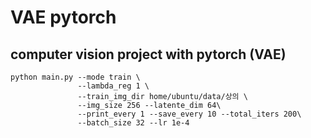 # VAE pytorch
## computer vision project with pytorch (VAE)
```
python main.py --mode train \
               --lambda_reg 1 \
               --train_img_dir home/ubuntu/data/상의 \
               --img_size 256 --latente_dim 64\
               --print_every 1 --save_every 10 --total_iters 200\
               --batch_size 32 --lr 1e-4
```
 
